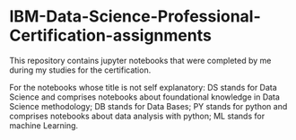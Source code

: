 # IBM-Data-Science-Professional-Certification-assignments
This repository contains jupyter notebooks that were completed by me during my studies for the certification.

For the notebooks whose title is not self explanatory:
DS stands for Data Science and comprises notebooks about foundational knowledge in Data Science methodology;
DB stands for Data Bases;
PY stands for python and comprises notebooks about data analysis with python;
ML stands for machine Learning.
